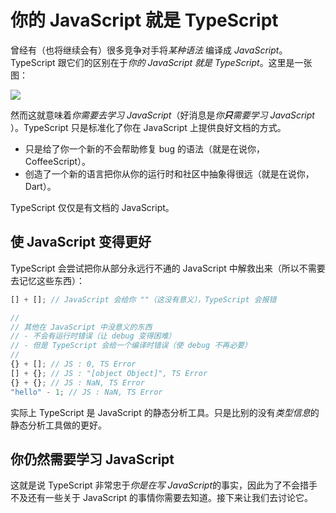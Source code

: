 # 你的 JavaScript 就是 TypeScript

曾经有（也将继续会有）很多竞争对手将*某种语法* 编译成 *JavaScript*。TypeScript 跟它们的区别在于*你的 JavaScript 就是 TypeScript*。这里是一张图：

![](https://raw.githubusercontent.com/basarat/typescript-book/master/images/venn.png)

然而这就意味着*你需要去学习 JavaScript*（好消息是*你**只**需要学习 JavaScript* ）。TypeScript 只是标准化了你在 JavaScript 上提供良好文档的方式。

* 只是给了你一个新的不会帮助修复 bug 的语法（就是在说你，CoffeeScript）。
* 创造了一个新的语言把你从你的运行时和社区中抽象得很远（就是在说你，Dart）。

TypeScript 仅仅是有文档的 JavaScript。

## 使 JavaScript 变得更好

TypeScript 会尝试把你从部分永远行不通的 JavaScript 中解救出来（所以不需要去记忆这些东西）：

```ts
[] + []; // JavaScript 会给你 ""（这没有意义），TypeScript 会报错

//
// 其他在 JavaScript 中没意义的东西 
// - 不会有运行时错误（让 debug 变得困难）
// - 但是 TypeScript 会给一个编译时错误（使 debug 不再必要）
//
{} + []; // JS : 0, TS Error
[] + {}; // JS : "[object Object]", TS Error  
{} + {}; // JS : NaN, TS Error
"hello" - 1; // JS : NaN, TS Error
```

实际上 TypeScript 是 JavaScript 的静态分析工具。只是比别的没有*类型信息*的静态分析工具做的更好。

## 你仍然需要学习 JavaScript

这就是说 TypeScript 非常忠于*你是在写 JavaScript*的事实，因此为了不会措手不及还有一些关于 JavaScript 的事情你需要去知道。接下来让我们去讨论它。